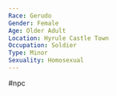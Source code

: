 ```yaml
---
Race: Gerudo
Gender: Female
Age: Older Adult
Location: Hyrule Castle Town
Occupation: Soldier
Type: Minor
Sexuality: Homosexual
---
```

 #npc 

